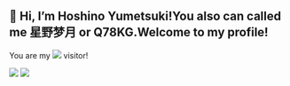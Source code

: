 ## 👋 Hi, I’m Hoshino Yumetsuki!You also can called me 星野梦月 or Q78KG.Welcome to my profile!

You are my 
![](https://moe-counter.yumetsuki.moe/get/@Hoshino-Yumetsuki?theme=rule34)
visitor!

![](https://github-readme-stats.yumetsuki.moe/api?username=Hoshino-Yumetsuki&show_icons=true&count_private=true)
![](https://github-readme-stats.yumetsuki.moe/api/top-langs/?username=Hoshino-Yumetsuki)
